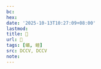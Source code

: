 ```yaml
---
bc:
hex:
date: '2025-10-13T10:27:09+08:00'
lastmod:
title: 􃓛
url: 􃓛
tags: [蟻, 螘]
src: DCCV, DCCV
note:
---
```

